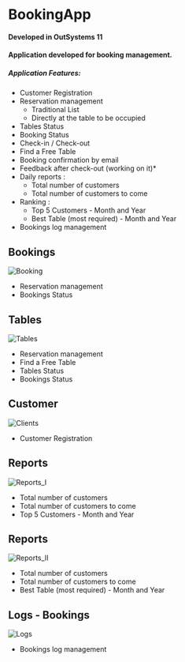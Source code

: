 # BookingApp 
#### Developed in OutSystems 11

#### Application developed for booking management.

##### Application Features:

- Customer Registration
- Reservation management 
	- Traditional List 
	- Directly at the table to be occupied 
- Tables Status
- Booking Status
- Check-in / Check-out
- Find a Free Table
- Booking confirmation by email
- Feedback after check-out (working on it)*
- Daily reports :
	- Total number of customers 
	- Total number of customers to come
- Ranking :
	- Top 5 Customers - Month and Year
	- Best Table (most required) - Month and Year
- Bookings log management


## Bookings 
![Booking](https://i.imgur.com/YU46C9Y.png "Booking")
- Reservation management  
- Bookings Status



## Tables 
![Tables](https://i.imgur.com/5wvXUy4.png "Tables")
- Reservation management  
- Find a Free Table 
- Tables Status  
- Bookings Status

## Customer 
![Clients](https://i.imgur.com/MFrboki.png "Clients")
- Customer Registration

## Reports
![Reports_I](https://i.imgur.com/pV35KaZ.png "Reports_I")
- Total number of customers  
- Total number of customers to come  
- Top 5 Customers - Month and Year

## Reports
![Reports_II](https://i.imgur.com/Ow4THdt.png "Reports_II")
- Total number of customers  
- Total number of customers to come  
- Best Table (most required) - Month and Year

## Logs - Bookings
![Logs](https://i.imgur.com/jp2T1FD.png "Logs")
- Bookings log management


